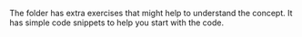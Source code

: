 The folder has extra exercises that might help to understand the concept. It has simple code snippets to help you start with the code.
